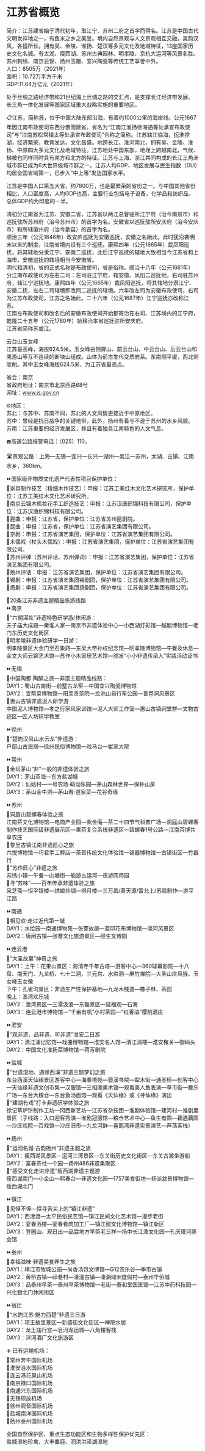 # 江苏省概览  
简介：江苏建省始于清代初年，取江宁、苏州二府之首字而得名。江苏是中国古代文明发祥地之一，有鱼米之乡之美誉。境内自然景观与人文景观相互交融，吴韵汉风，各擅所长。拥有吴、金陵、淮扬、楚汉等多元文化及地域特征，13座国家历史文化名城。有太湖、瘦西湖、苏州古典园林、明孝陵、京杭大运河等风景名胜。苏州刺绣、南京云锦、扬州玉雕、宜兴陶瓷等传统工艺享誉中外。  
人口：8505万（2021年）  
面积：10.72万平方千米  
GDP:11.64万亿元（2021年）  

处于丝绸之路经济带和21世纪海上丝绸之路的交汇点，是支撑长江经济带发展、长三角一体化发展等国家区域重大战略实施的重要地区。  

📋江苏，简称苏，位于中国大陆东部沿海，有着约1000公里的海岸线。公元1667年因江南布政使司东西分置而建省。省名为“江南江淮扬徐海通等处承宣布政使司”与“江南苏松常镇太等处承宣布政使司”合称之简称。江苏辖江临海，扼淮控湖，经济繁荣，教育发达，文化昌盛。地跨长江、淮河南北，拥有吴、金陵、淮扬、中原四大多元文化及地域特征。江苏地处中国东部，地理上跨越南北，气候、植被也同样同时具有南方和北方的特征。江苏与上海、浙江共同构成的长江三角洲城市群已成为6大世界级城市群之一。江苏人均GDP、地区发展与民生指数（DLI）均居全国省域第一，已步入“中上等”发达国家水平。  

江苏是中国人口第五大省，约7800万，也是最繁荣的省份之一。与中国其他省份相比，人口密度高，人均GDP也高，主要行业包括电子设备，化学品和纺织品，总体GDP约为印度的一半。  

清初分江南省为江苏、安徽二省，江苏省以两江总督驻所江宁府（治今南京市）和巡抚驻所苏州府（治今苏州市）的首字为名。安徽省以巡抚驻所安庆府（治今安庆市）和所辖徽州府（治今歙县）的首字为名。  
顺治三年（公元1646年）改安庐巡抚为安徽巡抚，安徽之名始此。此时犹沿袭明末以来的制度，江南省境内设有三个巡抚。康熙四年（公元1665年）裁凤阳巡抚，将其辖地分隶江宁、安徽二巡抚，此后江宁巡抚的辖地大致相当今江苏省和上海市，安徽巡抚的辖境相当今安徽省。  
明代和清初，省的正式名称是布政使司，省是俗称。顺治十八年（公元1661年）分江南布政使司为左右二司：左司驻江宁府，辖安徽、凤阳二巡抚地，右司驻苏州府，辖江宁巡抚地。康熙四年（公元1665年）裁凤阳巡抚，将其辖地分隶江宁、安徽二抚，左右二司辖境即改同二巡抚的辖境。六年改左司为安徽布政使司，右司为江苏布政使司，江苏之名始此。二十六年（公元1687年）江宁巡抚亦改称江苏。  
江南左布政使司和改名后的安徽布政使司开始都寄治在右司、江苏境内的江宁府，乾隆二十五年（公元1760年）始移治本省巡抚驻所安庆府。  
江苏省简称苏或江。  

云台山玉女峰  
江苏最高峰，海拔624.5米。玉女峰由锦屏山、前云台山、中云台山、后云台山和鹰游山等互不连续的断块山组成。山体为前古生代变质岩系。东南侧平缓，西北侧陡削。其中玉女峰海拔624.5米，为江苏省最高点。  

省会：南京  
省政府地址：南京市北京西路68号  
网址：<a href="http://www.js.gov.cn" target="_blank">www.js.gov.cn</a>  

🌐地区：  
苏北：与苏中、苏南不同，苏北的人文风情更接近于中原地区。  
苏中：曾经是抗日战争的关键地带，此外，扬州有着与不逊于苏州的水乡风貌。  
苏南：江苏重要的经济发展区，并且有着独具江南特色的人文气息。  

☎️高速公路报警电话：（025）110。  

🛣️景观公路：上海—无锡—宜兴—长兴—湖州—吴江—苏州，太湖、古镇、江南水乡，360km。  

⏩国家级非物质文化遗产代表性项目保护单位：  
🔸家具制作技艺（精细木作技艺）：申报：江苏工美红木文化艺术研究所，保护单位：江苏工美红木文化艺术研究所。  
🔸南京云锦木机妆花手工织造技艺：申报：江苏汉唐织锦科技有限公司，保护单位：江苏汉唐织锦科技有限公司。  
🔸昆曲：申报：江苏省，保护单位：江苏省苏州昆剧院。  
🔸昆曲：申报：江苏省，保护单位：江苏省演艺集团有限公司。  
🔸京剧：申报：江苏省演艺集团，保护单位：江苏省演艺集团有限公司。  
🔸木偶戏（杖头木偶戏）：申报：江苏省演艺集团，保护单位：江苏省演艺集团有限公司。  
🔸苏州评弹（苏州评话、苏州弹词）：申报：江苏省演艺集团，保护单位：江苏省演艺集团有限公司。  
🔸扬州评话：申报：江苏省演艺集团，保护单位：江苏省演艺集团有限公司。  
🔸锡剧：申报：江苏省演艺集团锡剧团，保护单位：江苏省演艺集团有限公司。  
🔸扬剧：申报：江苏省演艺集团扬剧团，保护单位：江苏省演艺集团有限公司。  

🧭20条江苏非遗主题精品旅游线路  
⏩南京  
🔸“六朝深处”非遗特色研学游/休闲游：  
夫子庙大成殿—秦淮人家—南京市非遗体验中心—小西湖灯彩馆—越剧博物馆—老门东历史文化街区  
🔸明孝陵非遗体验研学一日游：  
明孝陵景区大金门至石象路—东吴大帝孙权纪念馆—明孝陵博物馆—午餐及休息—金文大师云锦艺术馆—苏作小木家居艺术馆—颁发“小小非遗传承人”实践活动证书  

⏩无锡  
🔸中国陶都·陶醉之旅—非遗主题精品线路：  
DAY1：蜀山古南街—前墅古龙窑—中国宜兴陶瓷博物馆  
DAY2：宜帮菜博物馆—阳羡贡茶院—龙池山自行车公园—善卷洞风景区  
🔸惠山古镇非遗泥人研学游  
中国泥人博物馆—孝之行家风家训馆—泥人大师工作室—惠山古镇祠堂群—文物古迹区—匠人坊研学教室  

⏩徐州  
🔸“楚韵汉风山水云龙”非遗游：  
户部山古民居—徐州民俗博物馆—戏马台—崔家大院  

⏩常州  
🔸金坛茅山“非”一般的非遗体验之旅  
DAY1：茅山茶海—东方盐湖城  
DAY2：仙姑村—一号农场·萌动乐园—茅山森林世界—保朴山房  
DAY3：茅山金牛洞—茅山肴·道家菜—花谷奇缘  

⏩苏州  
🔸洞庭山碧螺春体验之旅  
江南茶文化博物馆—电商产业园—紫金庵—茶二十四节气科普广场—洞庭山碧螺春制作技艺国际级非遗展示区—果茶复合系统非遗区—碧螺春1号公路—江南茶博共享农庄  
🔸黎里古镇江南非遗匠心之旅  
六悦博物馆—巧君手工秤店—茶音传统文化体验馆—锡器博物馆—古镇街区—竹器行  
🔸“苏作匠心”非遗之旅  
苏绣小镇—午餐—山塘街—船游古运河—夜游网师园  
🔸寻“苏味”——百年传承非遗体验之旅  
采芝斋—恒孚银楼—绣娘丝绸—得月楼—三万昌/黄天源/雷允上/苏扇制作—游平江路  

⏩南通  
🔸相见欢·走过近代第一城  
DAY1：水绘园—南通博物苑—张謇故居—蓝印花布博物馆—濠河风景区  
DAY2：唐闸古镇—张謇文化旅游景区—颐生文博园  

⏩连云港  
🔸“大圣故里”神奇之旅  
DAY1：上午：花果山景区：海清寺千年古塔—游客中心—360球幕影院—十八盘、南天门、九龙桥、七十二洞、三元宫、水帘洞—屏竹禅院—大圣山庄风猴、玉女峰玉女像  
下午：孔雀沟景区：非遗生产性保护基地—九龙木栈道—橡子林、茶园  
晚上：渔湾欢乐城  
DAY2：渔湾景区—三潭汲浪—东磊景区—延福观—石海  
DAY3：连云港市博物馆—“千亩有机”小村茶园—“红香溢”樱桃酒庄  

⏩淮安  
🔸“观非遗、品非遗、听非遗”淮安二日游  
DAY1：清江浦记忆馆—戏曲博物馆—淮安名人馆—清江浦楼—淮安榷关—御码头  
DAY2：中国文化准扬菜博物馆—荷芳剧院  

⏩盐城  
🔸“世遗湿地、遇缘西溪”非遗主题梦幻之旅  
东台西溪天仙缘景区游客中心—海春塔苑—晏溪书院—犁木街—通圣桥—创客中心—天仙缘非遗文创市集—汉服馆—三相阁美术馆—观看美人鱼表演—草市街—舞乐广场—东台大粮仓—东台鱼汤面馆—观看《天仙缘》或《寻仙缘》演出  
🔸“建湖有戏”打卡非遗研学体验之旅  
徐记草炉饼制作工坊—冈西新艺坊—江苏省杂技团—淮剧体验馆—建河村—淮剧里景区（子线路：入口迎客秀演—淮剧冠服馆—粮仓艺术中心—鱼生有圆—藕遇藕圆—沙庄戏院—百戏馆—沙庄旧市—九龙河鲜—喜鹊湾非遗实景演艺—芦荡客栈）  

⏩扬州  
🔸“运河名城·古韵扬州”非遗主题之旅  
DAY1：瘦西湖风景区—运河三湾景区—东关街历史文化街区—东关古渡坐游船  
DAY2：富春茶社—个园—扬州486非遗集聚区  
🔸“感受文化走进非遗”瘦西湖非遗主题游  
瘦西湖南门—小金山—熙春台—非遗文化园—1757美食街坊—扬派盆景博物馆—瘦西湖北门  

⏩镇江  
🔸见怪不怪—探寻舌尖上的“镇江非遗”  
DAY1：西津渡—太平民俗民艺馆—镇江民间文化艺术馆—漫步老街  
DAY2：宴春酒楼—宴春肴肉加工厂—镇江醋文化博物馆—镇江新区  
DAY3：登圌山、观日出—品尝地方早茶老三样—扬中长江渔文化园—孔庆璞河豚会馆  

⏩泰州  
🔸幸福滋味·非遗美食养生之旅  
DAY1：靖江市牧城公园—尚香汤包文博馆—G12农乐谷—季市古镇  
DAY2：黄桥古镇—祁巷村—溱潼古镇—溱湖绿洲度假村—泰州华侨城  
DAY3：品泰州早茶—泰州早茶博物馆—老街—泰和堂国医馆—江苏中药科技园—兴化银北门休闲街区  

⏩宿迁  
🔸“水韵江苏·魅力西楚”非遗三日游  
DAY1：项王故里景区—新盛街文化街区—禅院水居  
DAY2：龙王庙行宫—皂河龙运城—八角楼客栈  
DAY3：洋河酒厂文化旅游区  

✈️ 已有运输机场：  
🔸常州奔牛国际机场  
🔸淮安涟水国际机场  
🔸连云港花果山机场  
🔸南京禄口国际机场  
🔸南通兴东国际机场  
🔸无锡硕放机场  
🔸徐州观音国际机场  
🔸盐城南洋国际机场  
🔸扬州泰州国际机场  

全国自然保护区、重点生态功能区和生物多样性保护优先区：  
盐城湿地珍禽、大丰麋鹿、泗洪洪泽湖湿地  
